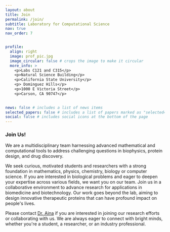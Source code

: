 ```yaml
---
layout: about
title: Join
permalink: /join/
subtitle: Laboratory for Computational Science
nav: true
nav_order: 7


profile:
  align: right
  image: prof_pic.jpg
  image_circular: false # crops the image to make it circular
  more_info: >
    <p>Labs C121 and C315</p>
    <p>Natural Science Building</p>
    <p>California State University</p>
    <p> Dominguez Hills</p>
    <p>1000 E Victoria Street</p>
    <p>Carson, CA 90747</p>
  

news: false # includes a list of news items
selected_papers: false # includes a list of papers marked as "selected={true}"
social: false # includes social icons at the bottom of the page
---
```

### Join Us!
We are a multidisciplinary team harnessing advanced mathematical and computational tools to address challenging questions in biophysics, protein design, and drug discovery.

We seek curious, motivated students and researchers with a strong foundation in mathematics, physics, chemistry, biology or computer science.
If you are interested in biological problems and eager to deepen your expertise across various fields, we want you on our team.
Join us in a collaborative environment to advance research for applications in biomedicine and biotechnology.
Our work goes beyond the lab, aiming to design innovative therapeutic proteins that can have profound impact on people's lives.

Please contact [Dr. Aina](https://www.linkedin.com/in/ainaadekunle) if you are interested in joining our research efforts or collaborating with us. We are always eager to connect with bright minds, whether you're a student, a researcher, or an industry professional.


